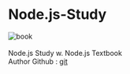 # Node.js-Study
![book](http://image.yes24.com/goods/62597864/XL)
<br><br>
Node.js Study w. Node.js Textbook
<br>
Author Github : [git](https://github.com/ZeroCho/)
